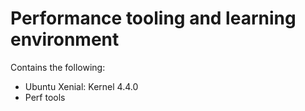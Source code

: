 Performance tooling and learning environment
=========

Contains the following:
* Ubuntu Xenial: Kernel 4.4.0
* Perf tools
